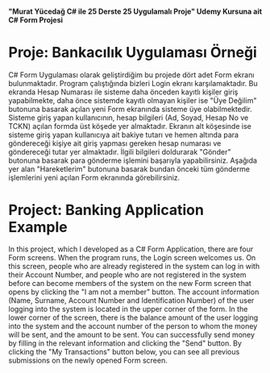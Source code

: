 #### "Murat Yücedağ C# ile 25 Derste 25 Uygulamalı Proje" Udemy Kursuna ait C# Form Projesi

# Proje: Bankacılık Uygulaması Örneği

C# Form Uygulaması olarak geliştirdiğim bu projede dört adet Form ekranı bulunmaktadır. Program çalıştığında bizleri Login ekranı karşılamaktadır. Bu ekranda Hesap Numarası ile sisteme daha önceden kayıtlı kişiler giriş yapabilmekte, daha önce sistemde kayıtlı olmayan kişiler ise "Üye Değilim" butonuna basarak açılan yeni Form ekranında sisteme üye olabilmektedir. Sisteme giriş yapan kullanıcının, hesap bilgileri (Ad, Soyad, Hesap No ve TCKN) açılan formda üst köşede yer almaktadır. Ekranın alt köşesinde ise sisteme giriş yapan kullanıcıya ait bakiye tutarı ve hemen altında para göndereceği kişiye ait giriş yapması gereken hesap numarası ve göndereceği tutar yer almaktadır. İlgili bilgileri doldurarak "Gönder" butonuna basarak para gönderme işlemini başarıyla yapabilirsiniz. Aşağıda yer alan "Hareketlerim" butonuna basarak bundan önceki tüm gönderme işlemlerini yeni açılan Form ekranında görebilirsiniz.
 
# Project: Banking Application Example

In this project, which I developed as a C# Form Application, there are four Form screens. When the program runs, the Login screen welcomes us. On this screen, people who are already registered in the system can log in with their Account Number, and people who are not registered in the system before can become members of the system on the new Form screen that opens by clicking the "I am not a member" button. The account information (Name, Surname, Account Number and Identification Number) of the user logging into the system is located in the upper corner of the form. In the lower corner of the screen, there is the balance amount of the user logging into the system and the account number of the person to whom the money will be sent, and the amount to be sent. You can successfully send money by filling in the relevant information and clicking the "Send" button. By clicking the "My Transactions" button below, you can see all previous submissions on the newly opened Form screen.
